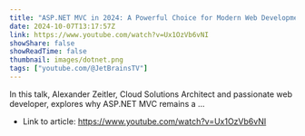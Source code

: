 ```yaml
---
title: "ASP.NET MVC in 2024: A Powerful Choice for Modern Web Development? | .NET Days 2024"
date: 2024-10-07T13:17:57Z
link: https://www.youtube.com/watch?v=Ux1OzVb6vNI
showShare: false
showReadTime: false
thumbnail: images/dotnet.png
tags: ["youtube.com/@JetBrainsTV"]
---
```

In this talk, Alexander Zeitler, Cloud Solutions Architect and passionate web developer, explores why ASP.NET MVC remains a ...

- Link to article: https://www.youtube.com/watch?v=Ux1OzVb6vNI